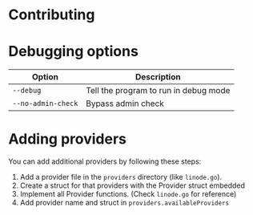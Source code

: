 # Contributing

# Debugging options

| Option             | Description                           |
|--------------------|---------------------------------------|
| `--debug`          | Tell the program to run in debug mode | 
| `--no-admin-check` | Bypass admin check                    |

# Adding providers

You can add additional providers by following these steps:
1. Add a provider file in the `providers` directory (like `linode.go`). 
2. Create a struct for that providers with the Provider struct embedded 
3. Implement all Provider functions. (Check `linode.go` for reference)
4. Add provider name and struct in `providers.availableProviders`
